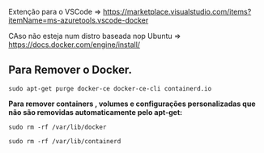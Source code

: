 Extenção para o VSCode => https://marketplace.visualstudio.com/items?itemName=ms-azuretools.vscode-docker

CAso não esteja num distro baseada nop Ubuntu => https://docs.docker.com/engine/install/

## Para Remover o Docker.
```
sudo apt-get purge docker-ce docker-ce-cli containerd.io
```
**Para remover containers , volumes e configurações personalizadas que não são removidas automaticamente pelo apt-get:**
```
sudo rm -rf /var/lib/docker
```
```
sudo rm -rf /var/lib/containerd
```
